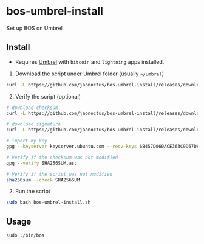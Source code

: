 # bos-umbrel-install
Set up BOS on Umbrel

## Install

- Requires [Umbrel](https://github.com/getumbrel/umbrel) with `bitcoin` and `lightning` apps installed.

1. Download the script under Umbrel folder (usually `~/umbrel`)

```bash
curl -L https://github.com/jaonoctus/bos-umbrel-install/releases/download/v0.1.1/bos-umbrel-install.sh -o bos-umbrel-install.sh
```

2. Verify the script (optional)

```bash
# download checksum
curl -L https://github.com/jaonoctus/bos-umbrel-install/releases/download/v0.1.1/SHA256SUM -o SHA256SUM

# download signature
curl -L https://github.com/jaonoctus/bos-umbrel-install/releases/download/v0.1.1/SHA256SUM.asc -o SHA256SUM.asc

# import my key
gpg --keyserver keyserver.ubuntu.com --recv-keys 6B457D060ACE363C9D67D8E6782C165A293D6E18

# Verify if the checksum was not modified
gpg --verify SHA256SUM.asc

# Verify if the script was not modified
sha256sum --check SHA256SUM
```

2. Run the script

```bash
sudo bash bos-umbrel-install.sh
```

## Usage

```
sudo ./bin/bos
```
